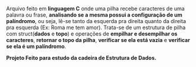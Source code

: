 Arquivo feito em **linguagem C** onde uma pilha recebe caracteres de uma palavra ou frase, **analisando se a mesma possui a configuração de um 
palíndromo**, ou seja, lê-se tanto da esquerda pra direita quanto da direita pra esquerda (Ex: Roma me tem amor). Trata-se de um estrutura de pilha
com struct(**dados** e **topo**) e operações de **empilhar e desempilhar os caracteres**, **retornar o topo da pilha**, **verificar se ela está vazia** e **verificar se ela é
um palíndromo**.

**Projeto Feito para estudo da cadeira de Estrutura de Dados.**
